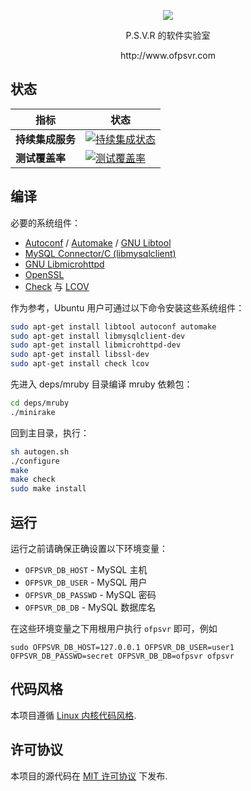 <p align="center"><img src="https://raw.githubusercontent.com/pmq20/ofpsvr/master/public/img/index.png" /></p>

<p align="center">P.S.V.R 的软件实验室</p>

<p align="center">http://www.ofpsvr.com</p>
 
## 状态

指标 | 状态
--- | --- 
**持续集成服务** | [![持续集成状态](https://travis-ci.org/pmq20/ofpsvr.svg?branch=master)](https://travis-ci.org/pmq20/ofpsvr)
**测试覆盖率** | [![测试覆盖率](https://coveralls.io/repos/pmq20/mruby-china/badge.png)](https://coveralls.io/r/pmq20/mruby-china)

## 编译

必要的系统组件：

* [Autoconf](http://www.gnu.org/software/autoconf/autoconf.html) / [Automake](http://www.gnu.org/software/automake/) / [GNU Libtool](http://www.gnu.org/software/libtool/)
* [MySQL Connector/C (libmysqlclient)](https://dev.mysql.com/downloads/connector/c)
* [GNU Libmicrohttpd](https://www.gnu.org/software/libmicrohttpd/)
* [OpenSSL](https://www.openssl.org/)
* [Check](http://check.sourceforge.net/) 与 [LCOV](http://ltp.sourceforge.net/coverage/lcov.php)

作为参考，Ubuntu 用户可通过以下命令安装这些系统组件：

```sh
sudo apt-get install libtool autoconf automake
sudo apt-get install libmysqlclient-dev
sudo apt-get install libmicrohttpd-dev
sudo apt-get install libssl-dev
sudo apt-get install check lcov
```

先进入 deps/mruby 目录编译 mruby 依赖包：

```sh
cd deps/mruby
./minirake
```

回到主目录，执行：

```sh
sh autogen.sh
./configure
make
make check
sudo make install
```

## 运行

运行之前请确保正确设置以下环境变量：
 
* `OFPSVR_DB_HOST`   - MySQL 主机
* `OFPSVR_DB_USER`   - MySQL 用户
* `OFPSVR_DB_PASSWD` - MySQL 密码
* `OFPSVR_DB_DB`     - MySQL 数据库名

在这些环境变量之下用根用户执行 `ofpsvr` 即可，例如

    sudo OFPSVR_DB_HOST=127.0.0.1 OFPSVR_DB_USER=user1 OFPSVR_DB_PASSWD=secret OFPSVR_DB_DB=ofpsvr ofpsvr

## 代码风格

本项目遵循 [Linux 内核代码风格](https://www.kernel.org/doc/Documentation/CodingStyle).

## 许可协议

本项目的源代码在 [MIT 许可协议](https://raw.githubusercontent.com/pmq20/ofpsvr/master/LICENSE) 下发布.
